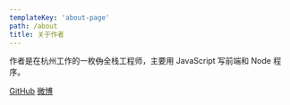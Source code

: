 ```yaml
---
templateKey: 'about-page'
path: /about
title: 关于作者
---
```


作者是在杭州工作的一枚~~伪~~全栈工程师，主要用 JavaScript 写前端和 Node 程序。

[GitHub](https://github.com/devrsi0n) [微博](https://weibo.com/qianmofeiyu)
